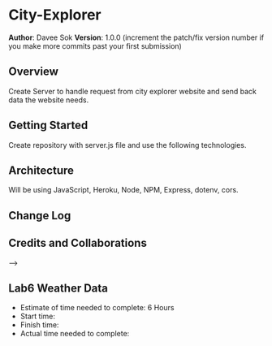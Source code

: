 # City-Explorer

**Author**: Davee Sok
**Version**: 1.0.0 (increment the patch/fix version number if you make more commits past your first submission)

## Overview
<!-- Provide a high level overview of what this application is and why you are building it, beyond the fact that it's an assignment for this class. (i.e. What's your problem domain?) -->
Create Server to handle request from city explorer website and send back data the website needs. 


## Getting Started
<!-- What are the steps that a user must take in order to build this app on their own machine and get it running? -->
Create repository with server.js file and use the following technologies. 

## Architecture
<!-- Provide a detailed description of the application design. What technologies (languages, libraries, etc) you're using, and any other relevant design information. -->
Will be using JavaScript, Heroku, Node, NPM, Express, dotenv, cors. 

## Change Log
<!-- Use this area to document the iterative changes made to your application as each feature is successfully implemented. Use time stamps. Here's an examples:

01-01-2001 4:59pm - Application now has a fully-functional express server, with a GET route for the location resource.  -->



## Credits and Collaborations
<!-- Give credit (and a link) to other people or resources that helped you build this application. -->
-->


## Lab6 Weather Data
- Estimate of time needed to complete:  6 Hours
- Start time: 
- Finish time: 
- Actual time needed to complete: 